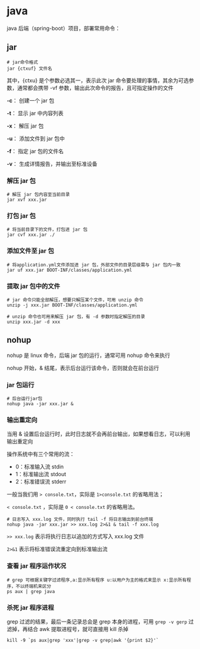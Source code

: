 # java

java 后端（spring-boot）项目，部署常用命令：

## jar

```shell
# jar命令格式
jar {ctxuf} 文件名
```

其中，{ctxu} 是个参数必选其一，表示此次 jar 命令要处理的事情，其余为可选参数，通常都会携带 -vf 参数，输出此次命令的报告，且可指定操作的文件

**-c**： 创建一个 jar 包

**-t**： 显示 jar 中内容列表

**-x**： 解压 jar 包

**-u**： 添加文件到 jar 包中

**-f**： 指定 jar 包的文件名

**-v**： 生成详情报告，并输出至标准设备

### 解压 jar 包

```shell
# 解压 jar 包内容至当前目录
jar xvf xxx.jar
```

### 打包 jar 包

```shell
# 将当前目录下的文件，打包进 jar 包
jar cvf xxx.jar ./
```

### 添加文件至 jar 包

```shell
# 将application.yml文件添加进 jar 包，外部文件的目录层级需与 jar 包内一致
jar uf xxx.jar BOOT-INF/classes/application.yml
```

### 提取 jar 包中的文件

```shell
# jar 命令只能全部解压，想要只解压某个文件，可用 unzip 命令
unzip -j xxx.jar BOOT-INF/classes/application.yml

# unzip 命令也可用来解压 jar 包，有 -d 参数时指定解压的目录
unzip xxx.jar -d xxx
```

## nohup

nohup 是 linux 命令，后端 jar 包的运行，通常可用 nohup 命令来执行

nohup 开始，& 结尾，表示后台运行该命令，否则就会在前台运行

### jar 包运行

```shell
# 后台运行jar包
nohup java -jar xxx.jar & 
```

### 输出重定向

当用 & 设置后台运行时，此时日志就不会再前台输出，如果想看日志，可以利用输出重定向

操作系统中有三个常用的流：

- 0：标准输入流 stdin
- 1：标准输出流 stdout
- 2：标准错误流 stderr

一般当我们用 `> console.txt`，实际是 `1>console.txt` 的省略用法；

`< console.txt` ，实际是 `0 < console.txt` 的省略用法。

```shell
# 日志写入 xxx.log 文件，同时执行 tail -f 将日志输出到前台终端
nohup java -jar xxx.jar >> xxx.log 2>&1 & tail -f xxx.log
```

`>> xxx.log` 表示将执行日志以追加的方式写入 xxx.log 文件

`2>&1` 表示将标准错误流重定向到标准输出流

### 查看 jar 程序运作状况

```shell
# grep 可根据关键字过滤程序,a:显示所有程序 u:以用户为主的格式来显示 x:显示所有程序，不以终端机来区分
ps aux | grep java
```

### 杀死 jar 程序进程

grep 过滤的结果，最后一条记录总会是 grep 本身的进程，可用 `grep -v gerp` 过滤掉，再结合 awk 提取进程号，就可直接用 kill 杀掉

```shell
kill -9 `ps aux|grep 'xxx'|grep -v grep|awk '{print $2}'`      
```

